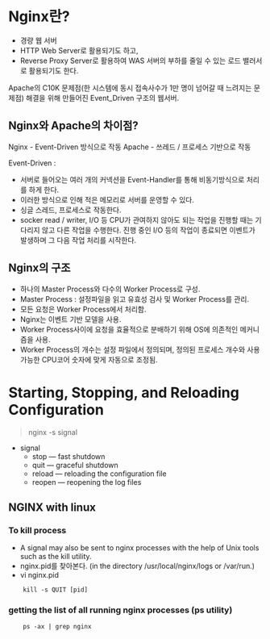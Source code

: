 
# Nginx란?
- 경량 웹 서버
- HTTP Web Server로 활용되기도 하고,
- Reverse Proxy Server로 활용하여 WAS 서버의 부하를 줄일 수 있는 로드 밸러서로 활용되기도 한다.

Apache의 C10K 문제점(한 시스템에 동시 접속사수가 1만 명이 넘어갈 때 느려지는 문제점) 해결을 위해 만들어진 Event_Driven 구조의 웹서버.

## Nginx와 Apache의 차이점?
Nginx - Event-Driven 방식으로 작동
Apache - 쓰레드 / 프로세스 기반으로 작동

Event-Driven :
- 서버로 들어오는 여러 개의 커넥션을 Event-Handler를 통해 비동기방식으로 처리를 하게 한다.
- 이러한 방식으로 인해 적은 메모리로 서버를 운영할 수 있다.
- 싱글 스레드, 프로세스로 작동한다.
- socker read / writer, I/O 등 CPU가 관여하지 않아도 되는 작업을 진행할 때는 기다리지 않고 다른 작업을 수행한다. 진행 중인 I/O 등의 작업이 종료되면 이벤트가 발생하며 그 다음 작업 처리를 시작한다.

## Nginx의 구조
- 하나의 Master Process와 다수의 Worker Process로 구성.
- Master Process : 설정파일을 읽고 유효성 검사 및 Worker Process를 관리.
- 모든 요청은 Worker Process에서 처리함.
- Nginx는 이벤트 기반 모델을 사용.
- Worker Process사이에 요청을 효율적으로 분배하기 위해 OS에 의존적인 메커니즘을 사용.
- Worker Process의 개수는 설정 파일에서 정의되며, 정의된 프로세스 개수와 사용 가능한 CPU코어 숫자에 맞게 자동으로 조정됨.


# Starting, Stopping, and Reloading Configuration
> nginx -s signal

- signal
    - stop — fast shutdown
    - quit — graceful shutdown
    - reload — reloading the configuration file
    - reopen — reopening the log files

## NGINX with linux
### To kill process
- A signal may also be sent to nginx processes with the help of Unix tools such as the kill utility.
- nginx.pid를 찾아본다. (in the directory /usr/local/nginx/logs or /var/run.)
- vi nginx.pid

```
    kill -s QUIT [pid]
```

### getting the list of all running nginx processes (ps utility)
```
    ps -ax | grep nginx
```